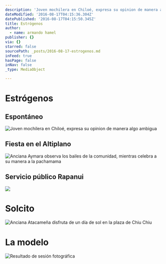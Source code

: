 ```yaml
---
description: 'Joven mochilera en Chiloé, expresa su opinion de manera algo ambigua'
dateModified: '2016-08-17T04:15:36.304Z'
datePublished: '2016-08-17T04:15:50.345Z'
title: Estrógenos
author:
  - name: armando hamel
publisher: {}
via: {}
starred: false
sourcePath: _posts/2016-08-17-estrogenos.md
inFeed: true
hasPage: false
inNav: false
_type: MediaObject

---
```

# Estrógenos

## Espontáneo
![Joven mochilera en Chiloé, expresa su opinion de manera algo ambigua](https://the-grid-user-content.s3-us-west-2.amazonaws.com/0cacddbc-1ea9-4a08-934d-b74ac35cb1c6.jpg)

## Fiesta en el Altiplano
![Anciana Aymara observa los bailes de la comunidad, mientras celebra a su manera a la pachamama](https://the-grid-user-content.s3-us-west-2.amazonaws.com/0591973a-a094-4f40-865f-0a28a9b5e959.jpg)

## Servicio público Rapanui
![](https://the-grid-user-content.s3-us-west-2.amazonaws.com/0b343f76-89c6-4692-894a-49b07d5e207d.jpg)

# Solcito
![Anciana Atacameña disfruta de un día de sol en la plaza de Chiu Chiu](https://the-grid-user-content.s3-us-west-2.amazonaws.com/1f8f75c8-473e-4174-bba1-04da71d48bb6.jpg)

# La modelo
![Resultado de sesión fotográfica ](https://the-grid-user-content.s3-us-west-2.amazonaws.com/7f22b08e-f661-47ed-acc5-2c6b42572354.jpg)